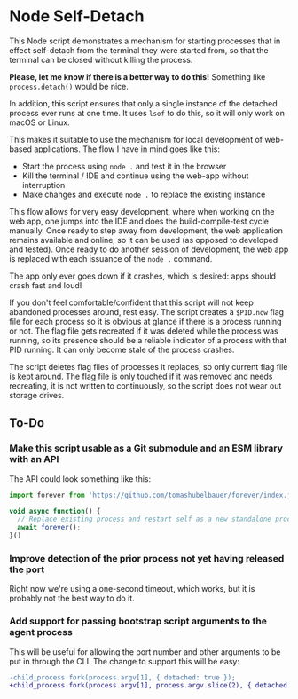 # Node Self-Detach

This Node script demonstrates a mechanism for starting processes that in effect
self-detach from the terminal they were started from, so that the terminal can
be closed without killing the process.

**Please, let me know if there is a better way to do this!** Something like
`process.detach()` would be nice.

In addition, this script ensures that only a single instance of the detached
process ever runs at one time. It uses `lsof` to do this, so it will only work
on macOS or Linux.

This makes it suitable to use the mechanism for local development of web-based
applications. The flow I have in mind goes like this:

- Start the process using `node .` and test it in the browser
- Kill the terminal / IDE and continue using the web-app without interruption
- Make changes and execute `node .` to replace the existing instance

This flow allows for very easy development, where when working on the web app,
one jumps into the IDE and does the build-compile-test cycle manually. Once
ready to step away from development, the web application remains available and
online, so it can be used (as opposed to developed and tested). Once ready to
do another session of development, the web app is replaced with each issuance
of the `node .` command.

The app only ever goes down if it crashes, which is desired: apps should crash
fast and loud!

If you don't feel comfortable/confident that this script will not keep abandoned
processes around, rest easy. The script creates a `$PID.now` flag file for each
process so it is obvious at glance if there is a process running or not. The
flag file gets recreated if it was deleted while the process was running, so its
presence should be a reliable indicator of a process with that PID running. It
can only become stale of the process crashes.

The script deletes flag files of processes it replaces, so only current flag
file is kept around. The flag file is only touched if it was removed and needs
recreating, it is not written to continuously, so the script does not wear out
storage drives.

## To-Do

### Make this script usable as a Git submodule and an ESM library with an API

The API could look something like this:

```js
import forever from 'https://github.com/tomashubelbauer/forever/index.js';

void async function() {
  // Replace existing process and restart self as a new standalone process
  await forever();
}()
```

### Improve detection of the prior process not yet having released the port

Right now we're using a one-second timeout, which works, but it is probably not
the best way to do it.

### Add support for passing bootstrap script arguments to the agent process

This will be useful for allowing the port number and other arguments to be put
in through the CLI. The change to support this will be easy:

```diff
-child_process.fork(process.argv[1], { detached: true });
+child_process.fork(process.argv[1], process.argv.slice(2), { detached: true });
```
